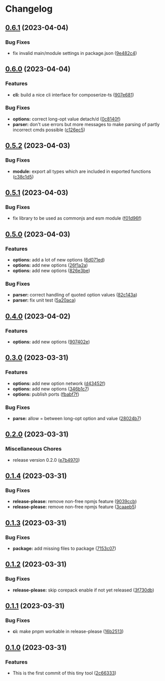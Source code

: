 # Changelog

## [0.6.1](https://github.com/cgoIT/composerize-ts/compare/v0.6.0...v0.6.1) (2023-04-04)


### Bug Fixes

* fix invalid main/module settings in package.json ([9e482c4](https://github.com/cgoIT/composerize-ts/commit/9e482c4e390d7977edf5fe2c921052b1af6cb0db))

## [0.6.0](https://github.com/cgoIT/composerize-ts/compare/v0.5.2...v0.6.0) (2023-04-04)


### Features

* **cli:** build a nice cli interface for composerize-ts ([907e681](https://github.com/cgoIT/composerize-ts/commit/907e6810640449c0a0b5944289a2754115ec64a2))


### Bug Fixes

* **options:** correct long-opt value detach/d ([0c8140f](https://github.com/cgoIT/composerize-ts/commit/0c8140f96e95c69f5a6d0b233dfed8173302af6b))
* **parser:** don't use errors but more messages to make parsing of partly incorrect cmds possible ([c126ec5](https://github.com/cgoIT/composerize-ts/commit/c126ec518984f1ce81554b71611dbad189fec2af))

## [0.5.2](https://github.com/cgoIT/composerize-ts/compare/v0.5.1...v0.5.2) (2023-04-03)


### Bug Fixes

* **module:** export all types which are included in exported functions ([c38c1d5](https://github.com/cgoIT/composerize-ts/commit/c38c1d5c4c5c543963bdcfff666afd3060f10ccb))

## [0.5.1](https://github.com/cgoIT/composerize-ts/compare/v0.5.0...v0.5.1) (2023-04-03)


### Bug Fixes

* fix library to be used as commonjs and esm module ([f01d96f](https://github.com/cgoIT/composerize-ts/commit/f01d96f07ebbdf208b943abdcfb7682226eb0228))

## [0.5.0](https://github.com/cgoIT/composerize-ts/compare/v0.4.0...v0.5.0) (2023-04-03)


### Features

* **options:** add a lot of new options ([6d071ed](https://github.com/cgoIT/composerize-ts/commit/6d071edc85136b5f97658b7905115ae1dee53e58))
* **options:** add new options ([26f1a2a](https://github.com/cgoIT/composerize-ts/commit/26f1a2aefd518cd436c0113c5b588d8a5b3cae86))
* **options:** add new options ([826e3be](https://github.com/cgoIT/composerize-ts/commit/826e3be192bbbe2c32cd45f8c1a3d66088ae3961))


### Bug Fixes

* **parser:** correct handling of quoted option values ([82c143a](https://github.com/cgoIT/composerize-ts/commit/82c143a32a6dc3d6cac796f86066872cd88e3535))
* **parser:** fix unit test ([5a20aca](https://github.com/cgoIT/composerize-ts/commit/5a20acade8c5ff9635bed93c8fb9472f45a6a4e1))

## [0.4.0](https://github.com/cgoIT/composerize-ts/compare/v0.3.0...v0.4.0) (2023-04-02)


### Features

* **options:** add new options ([907402e](https://github.com/cgoIT/composerize-ts/commit/907402e9eb824040fe1b7653c6ff3b7970cdfeba))

## [0.3.0](https://github.com/cgoIT/composerize-ts/compare/v0.2.0...v0.3.0) (2023-03-31)


### Features

* **options:** add new option network ([d43452f](https://github.com/cgoIT/composerize-ts/commit/d43452f98d63614867761913713a93f8dc65fdc7))
* **options:** add new options ([346b1c7](https://github.com/cgoIT/composerize-ts/commit/346b1c722dbfaf804f364b497fe7ba4b48a6294f))
* **options:** publish ports ([fbabf7f](https://github.com/cgoIT/composerize-ts/commit/fbabf7f6b905c58b1c7de11e308ca0985f9d258e))


### Bug Fixes

* **parse:** allow = between long-opt option and value ([28024b7](https://github.com/cgoIT/composerize-ts/commit/28024b759d967613b123331ae31834b18e72d8de))

## [0.2.0](https://github.com/cgoIT/composerize-ts/compare/v0.1.4...v0.2.0) (2023-03-31)


### Miscellaneous Chores

* release version 0.2.0 ([e7b4970](https://github.com/cgoIT/composerize-ts/commit/e7b49700332b608bf4bc9ac76c87cd2e5e49a38b))

## [0.1.4](https://github.com/cgoIT/composerize-ts/compare/v0.1.3...v0.1.4) (2023-03-31)


### Bug Fixes

* **release-please:** remove non-free npmjs feature ([9039ccb](https://github.com/cgoIT/composerize-ts/commit/9039ccb5ef0bd0b44412ed638c56871564d32cf2))
* **release-please:** remove non-free npmjs feature ([3caaeb5](https://github.com/cgoIT/composerize-ts/commit/3caaeb57702b764d12c3a8a8da136e2af6cd2e12))

## [0.1.3](https://github.com/cgoIT/composerize-ts/compare/v0.1.2...v0.1.3) (2023-03-31)


### Bug Fixes

* **package:** add missing files to package ([7153c07](https://github.com/cgoIT/composerize-ts/commit/7153c07067f49c419939d1e86627b9e78cf32bca))

## [0.1.2](https://github.com/cgoIT/composerize-ts/compare/v0.1.1...v0.1.2) (2023-03-31)


### Bug Fixes

* **release-please:** skip corepack enable if not yet released ([3f730db](https://github.com/cgoIT/composerize-ts/commit/3f730db95757a82afea444876718c6ac539a75cf))

## [0.1.1](https://github.com/cgoIT/composerize-ts/compare/v0.1.0...v0.1.1) (2023-03-31)


### Bug Fixes

* **ci:** make pnpm workable in release-please ([16b2513](https://github.com/cgoIT/composerize-ts/commit/16b25137176c63c3590a8147b564ae6a659b2627))

## [0.1.0](https://github.com/cgoIT/composerize-ts/compare/v0.0.1...v0.1.0) (2023-03-31)


### Features

* This is the first commit of this tiny tool ([2c66333](https://github.com/cgoIT/composerize-ts/commit/2c663334e58578d580e0e338810823edd751dc17))

